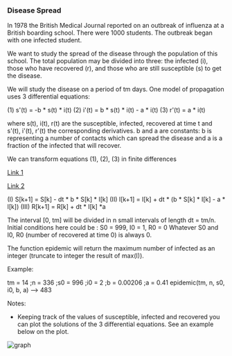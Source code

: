 ### Disease Spread

In 1978 the British Medical Journal reported on an outbreak of influenza at a British boarding school. There were 1000 students. The outbreak began with one infected student.

We want to study the spread of the disease through the population of this school. The total population may be divided into three: the infected (i), those who have recovered (r), and those who are still susceptible (s) to get the disease.

We will study the disease on a period of tm days. One model of propagation uses 3 differential equations:

(1) s'(t) = -b * s(t) * i(t)
(2) i'(t) =  b * s(t) * i(t) - a * i(t)
(3) r'(t) =  a * i(t)

where s(t), i(t), r(t) are the susceptible, infected, recovered at time t and s'(t), i'(t), r'(t) the corresponding derivatives. b and a are constants: b is representing a number of contacts which can spread the disease and a is a fraction of the infected that will recover.

We can transform equations (1), (2), (3) in finite differences 

[Link 1](https://en.wikipedia.org/wiki/Finite_difference_method#Example:_ordinary_differential_equation) 

[Link 2](http://www.codewars.com/kata/56347fcfd086de8f11000014)

(I)    S[k+1] = S[k] - dt * b * S[k] * I[k]
(II)   I[k+1] = I[k] + dt * (b * S[k] * I[k] - a * I[k])
(III)  R[k+1] = R[k] + dt * I[k] *a

The interval [0, tm] will be divided in n small intervals of length dt = tm/n. Initial conditions here could be : S0 = 999, I0 = 1, R0 = 0 Whatever S0 and I0, R0 (number of recovered at time 0) is always 0.

The function epidemic will return the maximum number of infected as an integer (truncate to integer the result of max(I)).

Example:

tm = 14 ;n = 336 ;s0 = 996 ;i0 = 2 ;b = 0.00206 ;a = 0.41
epidemic(tm, n, s0, i0, b, a) --> 483

Notes:

* Keeping track of the values of susceptible, infected and recovered you can plot the solutions of the 3 differential equations. See an example below on the plot.

![graph](https://i.imgur.com/xB6VSqzm.png)
